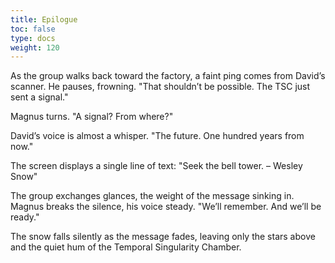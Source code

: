 ```yaml
---
title: Epilogue
toc: false
type: docs
weight: 120
---
```

As the group walks back toward the factory, a faint ping comes from David’s scanner. He pauses, frowning. "That shouldn’t be possible. The TSC just sent a signal."

Magnus turns. "A signal? From where?"

David’s voice is almost a whisper. "The future. One hundred years from now."

The screen displays a single line of text:
"Seek the bell tower. – Wesley Snow"

The group exchanges glances, the weight of the message sinking in. Magnus breaks the silence, his voice steady. "We’ll remember. And we’ll be ready."

The snow falls silently as the message fades, leaving only the stars above and the quiet hum of the Temporal Singularity Chamber.

